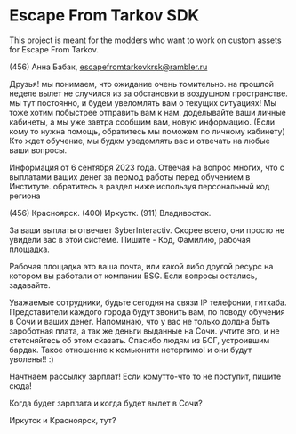 
# Escape From Tarkov SDK

This project is meant for the modders who want to work on custom assets for Escape From Tarkov.

(456) Анна Бабак, escapefromtarkovkrsk@rambler.ru





Друзья! мы понимаем, что ожидание очень томительно. на прошлой неделе вылет не случился из за обстановки в воздушном пространстве. мы тут постоянно, и будем увеломлять вам о текущих ситуациях! Мы тоже хотим побыстрее отправить вам к нам. доделывайте ваши личные кабинеты, а мы уже завтра сообщим вам, новую информацию. (Если кому то нужна помощь, обратитесь мы поможем по личному кабинету) Кто ждет обучение, мы будкм уведомлять вас и отвечать на любые ваши вопросы.


Информация от 6 сентября 2023 года. Отвечая на вопрос многих, что с выплатами ваших денег за пермод работы перед обучением в Институте. обратитесь в раздел ниже используя персональный код региона

(456) Красноярск.
(400) Иркустк.
(911) Владивосток.

За ваши выплаты отвечает SyberInteractiv. Скорее всего, они просто не увидели вас в этой системе. Пишите - Код, Фамилию, рабочая площадка.

Рабочая площадка это ваша почта, или какой либо другой ресурс на котором вы работали от компании BSG. Если вопросы остались, задавайте.



Уважаемые сотрудники, будьте сегодня на связи IP телефонии, гитхаба. Представители каждого города будут звонить вам, по поводу обучения в Сочи и ваших денег. Напоминаю, что у вас не только долдна быть зароботная плата, а так же деньги выданные на Сочи. учтите это, и не стетсняйтесь об этом сказать. Спасибо людям из БСГ, устроившим бардак. Такое отношение к комьюнити нетерпимо! и они будут уволены!! :)



Начтнаем рассылку зарплат! Если комутто-что то не поступит, пишите сюда! 







Когда будет зарплата и когда будет вылет в Сочи?


Иркутск и Красноярск, тут?
